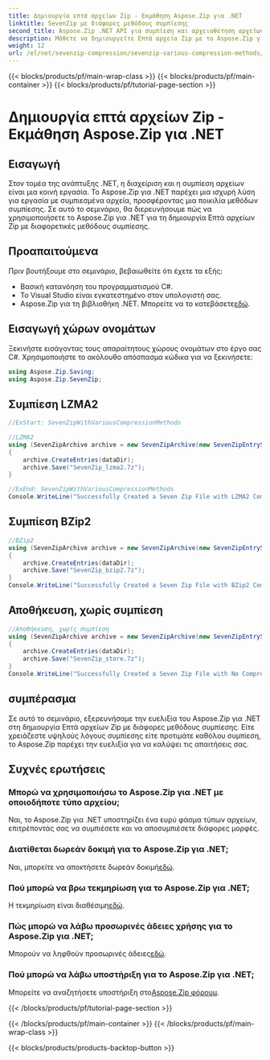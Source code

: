 ```yaml
---
title: Δημιουργία επτά αρχείων Zip - Εκμάθηση Aspose.Zip για .NET
linktitle: SevenZip με διάφορες μεθόδους συμπίεσης
second_title: Aspose.Zip .NET API για συμπίεση και αρχειοθέτηση αρχείων
description: Μάθετε να δημιουργείτε Επτά αρχεία Zip με το Aspose.Zip για .NET χρησιμοποιώντας διαφορετικές μεθόδους συμπίεσης. Εύκολα βήματα για LZMA2, BZip2 και Store (χωρίς συμπίεση).
weight: 12
url: /el/net/sevenzip-compression/sevenzip-various-compression-methods/
---
```


{{< blocks/products/pf/main-wrap-class >}}
{{< blocks/products/pf/main-container >}}
{{< blocks/products/pf/tutorial-page-section >}}

# Δημιουργία επτά αρχείων Zip - Εκμάθηση Aspose.Zip για .NET


## Εισαγωγή

Στον τομέα της ανάπτυξης .NET, η διαχείριση και η συμπίεση αρχείων είναι μια κοινή εργασία. Το Aspose.Zip για .NET παρέχει μια ισχυρή λύση για εργασία με συμπιεσμένα αρχεία, προσφέροντας μια ποικιλία μεθόδων συμπίεσης. Σε αυτό το σεμινάριο, θα διερευνήσουμε πώς να χρησιμοποιήσετε το Aspose.Zip για .NET για τη δημιουργία Επτά αρχείων Zip με διαφορετικές μεθόδους συμπίεσης.

## Προαπαιτούμενα

Πριν βουτήξουμε στο σεμινάριο, βεβαιωθείτε ότι έχετε τα εξής:

- Βασική κατανόηση του προγραμματισμού C#.
- Το Visual Studio είναι εγκατεστημένο στον υπολογιστή σας.
-  Aspose.Zip για τη βιβλιοθήκη .NET. Μπορείτε να το κατεβάσετε[εδώ](https://releases.aspose.com/zip/net/).

## Εισαγωγή χώρων ονομάτων

Ξεκινήστε εισάγοντας τους απαραίτητους χώρους ονομάτων στο έργο σας C#. Χρησιμοποιήστε το ακόλουθο απόσπασμα κώδικα για να ξεκινήσετε:

```csharp
using Aspose.Zip.Saving;
using Aspose.Zip.SevenZip;
```

## Συμπίεση LZMA2

```csharp
//ExStart: SevenZipWithVariousCompressionMethods

//LZMA2
using (SevenZipArchive archive = new SevenZipArchive(new SevenZipEntrySettings(new SevenZipLZMA2CompressionSettings())))
{
    archive.CreateEntries(dataDir);
    archive.Save("SevenZip_lzma2.7z");
}

//ExEnd: SevenZipWithVariousCompressionMethods
Console.WriteLine("Successfully Created a Seven Zip File with LZMA2 Compression");
```

## Συμπίεση BZip2

```csharp
//BZip2
using (SevenZipArchive archive = new SevenZipArchive(new SevenZipEntrySettings(new SevenZipBZip2CompressionSettings())))
{
    archive.CreateEntries(dataDir);
    archive.Save("SevenZip_bzip2.7z");
}
Console.WriteLine("Successfully Created a Seven Zip File with BZip2 Compression");
```

## Αποθήκευση, χωρίς συμπίεση

```csharp
//Αποθήκευση, χωρίς συμπίεση
using (SevenZipArchive archive = new SevenZipArchive(new SevenZipEntrySettings(new SevenZipStoreCompressionSettings())))
{
    archive.CreateEntries(dataDir);
    archive.Save("SevenZip_store.7z");
}
Console.WriteLine("Successfully Created a Seven Zip File with No Compression (Store)");
```

## συμπέρασμα

Σε αυτό το σεμινάριο, εξερευνήσαμε την ευελιξία του Aspose.Zip για .NET στη δημιουργία Επτά αρχείων Zip με διάφορες μεθόδους συμπίεσης. Είτε χρειάζεστε υψηλούς λόγους συμπίεσης είτε προτιμάτε καθόλου συμπίεση, το Aspose.Zip παρέχει την ευελιξία για να καλύψει τις απαιτήσεις σας.

## Συχνές ερωτήσεις

### Μπορώ να χρησιμοποιήσω το Aspose.Zip για .NET με οποιοδήποτε τύπο αρχείου;
Ναι, το Aspose.Zip για .NET υποστηρίζει ένα ευρύ φάσμα τύπων αρχείων, επιτρέποντάς σας να συμπιέσετε και να αποσυμπιέσετε διάφορες μορφές.

### Διατίθεται δωρεάν δοκιμή για το Aspose.Zip για .NET;
 Ναι, μπορείτε να αποκτήσετε δωρεάν δοκιμή[εδώ](https://releases.aspose.com/).

### Πού μπορώ να βρω τεκμηρίωση για το Aspose.Zip για .NET;
 Η τεκμηρίωση είναι διαθέσιμη[εδώ](https://reference.aspose.com/zip/net/).

### Πώς μπορώ να λάβω προσωρινές άδειες χρήσης για το Aspose.Zip για .NET;
 Μπορούν να ληφθούν προσωρινές άδειες[εδώ](https://purchase.aspose.com/temporary-license/).

### Πού μπορώ να λάβω υποστήριξη για το Aspose.Zip για .NET;
 Μπορείτε να αναζητήσετε υποστήριξη στο[Aspose.Zip φόρουμ](https://forum.aspose.com/c/zip/37).

{{< /blocks/products/pf/tutorial-page-section >}}

{{< /blocks/products/pf/main-container >}}
{{< /blocks/products/pf/main-wrap-class >}}

{{< blocks/products/products-backtop-button >}}
